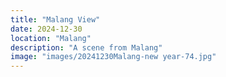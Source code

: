 ```yaml
---
title: "Malang View"
date: 2024-12-30
location: "Malang"
description: "A scene from Malang"
image: "images/20241230Malang-new year-74.jpg"
---
```

